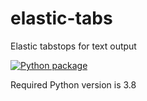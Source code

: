 # elastic-tabs

Elastic tabstops for text output

[![Python package](https://github.com/deffi/elastic-tabs/actions/workflows/python-package.yml/badge.svg)](https://github.com/deffi/elastic-tabs/actions/workflows/python-package.yml)

Required Python version is 3.8
